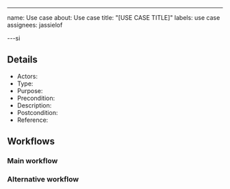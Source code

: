 ---
name: Use case
about: Use case
title: "[USE CASE TITLE]"
labels: use case
assignees: jassielof

---si

## Details

- Actors:
- Type:
- Purpose:
- Precondition:
- Description:
- Postcondition:
- Reference:

## Workflows

### Main workflow

### Alternative workflow
